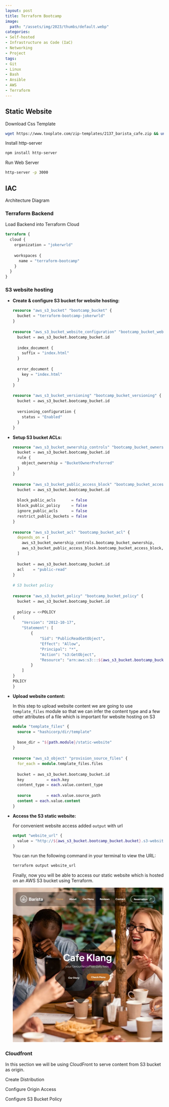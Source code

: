 ```yaml
---
layout: post
title: Terraform Bootcamp
image:
  path: "/assets/img/2023/thumbs/default.webp"
categories:
- Self-hosted
- Infrastructure as Code (IaC)
- Networking
- Project
tags:
- Git
- Linux
- Bash
- Ansible
- AWS
- Terraform
---
```




## Static Website

Download Css Template

```bash
wget https://www.tooplate.com/zip-templates/2137_barista_cafe.zip && unzip *.zip -d . && rm -rf *.zip
```

Install http-server

```bash
npm install http-server
```

Run Web Server

```bash
http-server -p 3000
```


## IAC

Architecture Diagram

### Terraform Backend

Load Backend into Terraform Cloud

```terraform
terraform {
  cloud {
    organization = "jokerwrld"

    workspaces {
      name = "terraform-bootcamp"
    }
  }
}
```

### S3 website hosting

- **Create & configure S3 bucket for website hosting:**

  ```terraform
  resource "aws_s3_bucket" "bootcamp_bucket" {
    bucket = "terraform-bootcamp-jokerwrld"
  }

  resource "aws_s3_bucket_website_configuration" "bootcamp_bucket_website" {
    bucket = aws_s3_bucket.bootcamp_bucket.id

    index_document {
      suffix = "index.html"
    }

    error_document {
      key = "index.html"
    }
  }

  resource "aws_s3_bucket_versioning" "bootcamp_bucket_versioning" {
    bucket = aws_s3_bucket.bootcamp_bucket.id

    versioning_configuration {
      status = "Enabled"
    }
  }
  ```

- **Setup S3 bucket ACLs:**

  ```terraform
  resource "aws_s3_bucket_ownership_controls" "bootcamp_bucket_ownership" {
    bucket = aws_s3_bucket.bootcamp_bucket.id
    rule {
      object_ownership = "BucketOwnerPreferred"
    }
  }

  resource "aws_s3_bucket_public_access_block" "bootcamp_bucket_access_block" {
    bucket = aws_s3_bucket.bootcamp_bucket.id

    block_public_acls       = false
    block_public_policy     = false
    ignore_public_acls      = false
    restrict_public_buckets = false
  }

  resource "aws_s3_bucket_acl" "bootcamp_bucket_acl" {
    depends_on = [
      aws_s3_bucket_ownership_controls.bootcamp_bucket_ownership,
      aws_s3_bucket_public_access_block.bootcamp_bucket_access_block,
    ]

    bucket = aws_s3_bucket.bootcamp_bucket.id
    acl    = "public-read"
  }

  # S3 bucket policy

  resource "aws_s3_bucket_policy" "bootcamp_bucket_policy" {
    bucket = aws_s3_bucket.bootcamp_bucket.id

    policy = <<POLICY
  {
      "Version": "2012-10-17",
      "Statement": [
          {
              "Sid": "PublicReadGetObject",
              "Effect": "Allow",
              "Principal": "*",
              "Action": "s3:GetObject",
              "Resource": "arn:aws:s3:::${aws_s3_bucket.bootcamp_bucket.bucket}/*"
          }
      ]
  }
  POLICY
  }
  ```

- **Upload website content:**

  In this step to upload website content we are going to use `template_files` module so that we can infer the content type and a few other attributes of a file which is important for website hosting on S3

  ```terraform
  module "template_files" {
    source = "hashicorp/dir/template"

    base_dir = "${path.module}/static-website"
  }

  resource "aws_s3_object" "provision_source_files" {
    for_each = module.template_files.files

    bucket = aws_s3_bucket.bootcamp_bucket.id
    key          = each.key
    content_type = each.value.content_type

    source       = each.value.source_path
    content = each.value.content
  }
  ```

- **Access the S3 static website:**

  For convenient website access added `output` with url

  ```terraform
  output "website_url" {
    value = "http://${aws_s3_bucket.bootcamp_bucket.bucket}.s3-website.${var.region}.amazonaws.com"
  }
  ```

  You can run the following command in your terminal to view the URL:

  ```bash
  terraform output website_url
  ```

  Finally, now you will be able to access our static website which is hosted on an AWS S3 bucket using Terraform.

  ![Static Website](/assets/img/2023/posts/terraform-bootcamp-website.webp)


### Cloudfront

In this section we will be using CloudFront to serve content from S3 bucket as origin.

Create Distribution

Configure Origin Access

Configure S3 Bucket Policy


